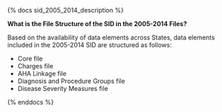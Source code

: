 {% docs sid_2005_2014_description %}

**What is the File Structure of the SID in the 2005-2014 Files?**

Based on the availability of data elements across States, data elements included in the 2005-2014 SID are structured as follows:

- Core file
- Charges file
- AHA Linkage file
- Diagnosis and Procedure Groups file
- Disease Severity Measures file

{% enddocs %}
